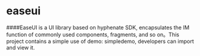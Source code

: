 # easeui
####EaseUI is a UI library based on hyphenate SDK, encapsulates the IM function of commonly used components, fragments, and so on。This project contains a simple use of demo: simpledemo, developers can import and view it.



